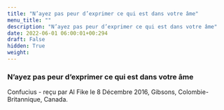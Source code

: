 ```yaml
---
title: "N’ayez pas peur d’exprimer ce qui est dans votre âme"
menu_title: ""
description: "N’ayez pas peur d’exprimer ce qui est dans votre âme"
date: 2022-06-01 06:00:01+00:294
draft: False
hidden: True
weight:
---
```

### N’ayez pas peur d’exprimer ce qui est dans votre âme

Confucius - reçu par Al Fike le 8 Décembre 2016, Gibsons, Colombie-Britannique, Canada.



